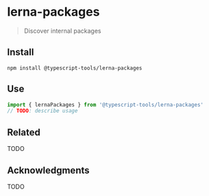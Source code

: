 # lerna-packages

> Discover internal packages

## Install

```shell
npm install @typescript-tools/lerna-packages
```

## Use

```typescript
import { lernaPackages } from '@typescript-tools/lerna-packages'
// TODO: describe usage
```

## Related

TODO

## Acknowledgments

TODO
